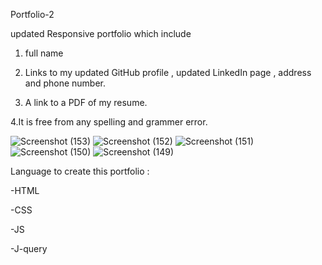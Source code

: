 Portfolio-2

updated Responsive portfolio which include

1. full name

2. Links to my updated GitHub profile , updated LinkedIn page , address and phone number.

3. A link to a PDF of my resume.

4.It is free from any spelling and grammer error.



![Screenshot (153)](https://user-images.githubusercontent.com/65740871/90347443-c09d5100-dfed-11ea-8623-7cdf946e86fb.png)
![Screenshot (152)](https://user-images.githubusercontent.com/65740871/90347439-bed38d80-dfed-11ea-8f7c-42a23cc683d7.png)
![Screenshot (151)](https://user-images.githubusercontent.com/65740871/90347446-c135e780-dfed-11ea-9f40-412935c74393.png)
![Screenshot (150)](https://user-images.githubusercontent.com/65740871/90347445-c09d5100-dfed-11ea-8cfa-34222a3d9576.png)
![Screenshot (149)](https://user-images.githubusercontent.com/65740871/90347444-c09d5100-dfed-11ea-87ed-db3961624433.png)

Language to create this portfolio :
  
  -HTML

  -CSS
  
  -JS
  
  -J-query
  

